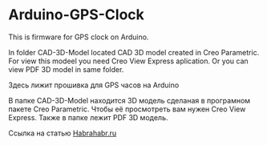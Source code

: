 # Arduino-GPS-Clock

This is firmware for GPS clock on Arduino.

In folder CAD-3D-Model located CAD 3D model created in Creo Parametric. For view this modeel you need Creo View Express aplication. Or you can view PDF 3D model in same folder.

Здесь лижит прошивка для GPS часов на Arduino

В папке CAD-3D-Model находится 3D модель сделаная в програмном пакете Creo Parametric. Чтобы её просмотреть вам нужен Creo View Express. Также в папке лежит PDF 3D модель.

Ссылка на статью [Habrahabr.ru](https://habr.com/ru/post/454676/)
